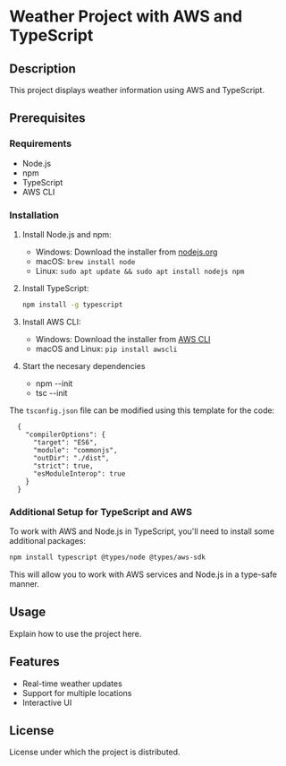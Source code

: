 # Weather Project with AWS and TypeScript

## Description
This project displays weather information using AWS and TypeScript.

## Prerequisites

### Requirements
- Node.js
- npm
- TypeScript
- AWS CLI

### Installation
1. Install Node.js and npm:
    - Windows: Download the installer from [nodejs.org](https://nodejs.org/en/download/)
    - macOS: `brew install node`
    - Linux: `sudo apt update && sudo apt install nodejs npm`

2. Install TypeScript:
    ```bash
    npm install -g typescript
    ```

3. Install AWS CLI:
    - Windows: Download the installer from [AWS CLI](https://aws.amazon.com/cli/)
    - macOS and Linux: `pip install awscli`

4. Start the necesary dependencies 
    - npm --init
    - tsc --init

The `tsconfig.json` file can be modified using this template for the code: 

```
  {
    "compilerOptions": {
      "target": "ES6",
      "module": "commonjs",
      "outDir": "./dist",
      "strict": true,
      "esModuleInterop": true
    }
  }
```

### Additional Setup for TypeScript and AWS

To work with AWS and Node.js in TypeScript, you'll need to install some additional packages:

```bash
npm install typescript @types/node @types/aws-sdk
```

This will allow you to work with AWS services and Node.js in a type-safe manner.


## Usage
Explain how to use the project here.

## Features
- Real-time weather updates
- Support for multiple locations
- Interactive UI


## License
License under which the project is distributed.
